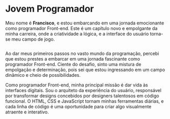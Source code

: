 <!DOCTYPE html>
<html lang="pt-br">
<head>
    <meta charset="UTF-8">
    <meta name="viewport" content="width=device-width, initial-scale=1.0">
</head>
<body>
    <h1>Jovem Programador</h1>
    <p>
        Meu nome é <strong>Francisco</strong>, e estou embarcando em uma
        jornada emocionante como programador Front-end.
        Este é um capítulo novo e empolgante da minha carreira,
        onde a criatividade a lógica, e a interface do usuário
        torna-se meu campo de jogo.
    </p>
    <img src="https://certificadocursosonline.com/wp-content/uploads/2021/12/curso-de-programacao-basico.jpg" alt="">
    <p>
        Ao dar meus primeiros passos no vasto mundo da programação,
        percebi que estou prestes a embarcar em uma jornada fascinante 
        como programador Front-end. Ciente do desafio, sinto uma mistura
        de empolgação e determinação, pois sei que estou ingressando em
        um campo dinâmico e cheio de possibilidades.
    </p>
    <p>Como programador Front-end, minha principal missão é dar vida
        às interfaces digitais. Sou o arquiteto da experiência do usuário,
        responsável por transformar designs concebidos por designers
        talentosos em código funcional. O HTML, CSS e JavaScript tornam
        minhas ferramentas diárias, e cada linha de código é uma oportunidade
        para criar algo visualmente atraente e interativo.</p>
</body>
</html>

